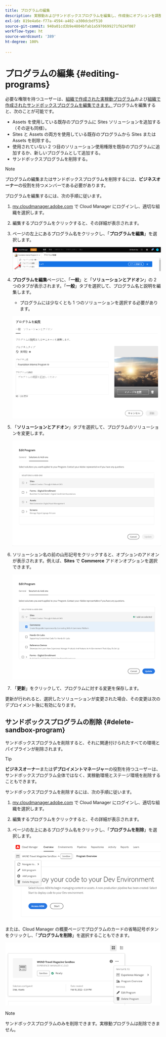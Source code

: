 ```yaml
---
title: プログラムの編集
description: 実稼動およびサンドボックスプログラムを編集し、作成後にオプションを調整する方法について説明します。
exl-id: 819e4a6e-f77a-4594-a402-a300dcbdf510
source-git-commit: 940a01cd3b9e4804bfab1a5970699271f624f087
workflow-type: ht
source-wordcount: '389'
ht-degree: 100%

---
```


# プログラムの編集 {#editing-programs}

必要な権限を持つユーザーは、[組織で作成された実稼動プログラム](creating-production-programs.md)および[組織で作成されたサンドボックスプログラムを編集できます。](creating-sandbox-programs.md)プログラムを編集すると、次のことが可能です。

* Assets を使用している既存のプログラムに Sites ソリューションを追加する（その逆も同様）。
* Sites と Assets の両方を使用している既存のプログラムから Sites または Assets を削除する。
* 使用されていない 2 つ目のソリューション使用権限を既存のプログラムに追加するか、新しいプログラムとして追加する。
* サンドボックスプログラムを削除する。

>[!NOTE]
>
>プログラムの編集またはサンドボックスプログラムを削除するには、**ビジネスオーナー**&#x200B;の役割を持つメンバーである必要があります。

プログラムを編集するには、次の手順に従います。

1. [my.cloudmanager.adobe.com](https://my.cloudmanager.adobe.com/) で Cloud Manager にログインし、適切な組織を選択します。

1. 編集するプログラムをクリックすると、その詳細が表示されます。

1. ページの左上にあるプログラム名をクリックし、「**プログラムを編集**」を選択します。

   ![プログラムオプションを編集](assets/edit-program-overview.png)

1. **プログラムを編集**&#x200B;ページに、「**一般**」と「**ソリューションとアドオン**」の 2 つのタブが表示されます。「**一般**」タブを選択して、プログラム名と説明を編集します。

   * プログラムには少なくとも 1 つのソリューションを選択する必要があります。

   ![「一般」タブ](assets/edit-program-prod1.png)

1. 「**ソリューションとアドオン**」タブを選択して、プログラムのソリューションを変更します。

   ![ソリューションを選択](assets/edit-prg.png)

1. ソリューション名の前の山形記号をクリックすると、オプションのアドオンが表示されます。例えば、**Sites** で **Commerce** アドオンオプションを選択できます。

   ![アドオンを編集](assets/edit-program-add-on.png)

1. 「**更新**」をクリックして、プログラムに対する変更を保存します。

更新が行われると、選択したソリューションが変更された場合、その変更は次のデプロイメント後に有効になります。

## サンドボックスプログラムの削除 {#delete-sandbox-program}

サンドボックスプログラムを削除すると、それに関連付けられたすべての環境とパイプラインが削除されます。

>[!TIP]
>
>**ビジネスオーナー**&#x200B;または&#x200B;**デプロイメントマネージャー**&#x200B;の役割を持つユーザーは、サンドボックスプログラム全体ではなく、実稼動環境とステージ環境を削除することもできます。

サンドボックスプログラムを削除するには、次の手順に従います。

1. [my.cloudmanager.adobe.com](https://my.cloudmanager.adobe.com/) で Cloud Manager にログインし、適切な組織を選択します。

1. 編集するプログラムをクリックすると、その詳細が表示されます。

1. ページの左上にあるプログラム名をクリックし、「**プログラムを削除**」を選択します。

   ![プログラムオプションを削除する](assets/delete-sandbox1.png)

または、Cloud Manager の概要ページでプログラムのカードの省略記号ボタンをクリックし、「**プログラムを削除**」を選択することもできます。

![プログラムカードからサンドボックスを削除](assets/delete-sandbox2.png)

>[!NOTE]
>
>サンドボックスプログラムのみを削除できます。実稼動プログラムは削除できません。
